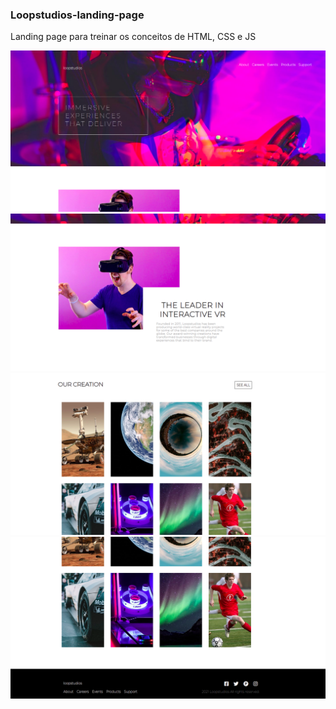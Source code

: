 ### Loopstudios-landing-page

<p>Landing page para treinar os conceitos de HTML, CSS e JS</p>

<img src="src/img/git/cap1.png" alt="">
<img src="src/img/git/cap2.png" alt="">
<img src="src/img/git/cap3.png" alt="">
<img src="src/img/git/cap4.png" alt="">
